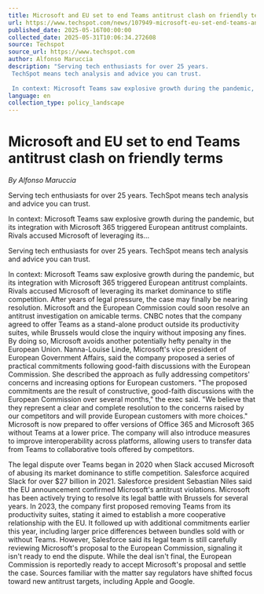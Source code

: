 ```yaml
---
title: Microsoft and EU set to end Teams antitrust clash on friendly terms
url: https://www.techspot.com/news/107949-microsoft-eu-set-end-teams-antitrust-clash-friendly.html
published_date: 2025-05-16T00:00:00
collected_date: 2025-05-31T10:06:34.272608
source: Techspot
source_url: https://www.techspot.com
author: Alfonso Maruccia
description: "Serving tech enthusiasts for over 25 years.
 TechSpot means tech analysis and advice you can trust.
 
 In context: Microsoft Teams saw explosive growth during the pandemic, but its integration with Microsoft 365 triggered European antitrust complaints. Rivals accused Microsoft of leveraging its..."
language: en
collection_type: policy_landscape
---
```


# Microsoft and EU set to end Teams antitrust clash on friendly terms

*By Alfonso Maruccia*

Serving tech enthusiasts for over 25 years.
 TechSpot means tech analysis and advice you can trust.
 
 In context: Microsoft Teams saw explosive growth during the pandemic, but its integration with Microsoft 365 triggered European antitrust complaints. Rivals accused Microsoft of leveraging its...

Serving tech enthusiasts for over 25 years.
 TechSpot means tech analysis and advice you can trust.
 
 In context: Microsoft Teams saw explosive growth during the pandemic, but its integration with Microsoft 365 triggered European antitrust complaints. Rivals accused Microsoft of leveraging its market dominance to stifle competition. After years of legal pressure, the case may finally be nearing resolution. 
 Microsoft and the European Commission could soon resolve an antitrust investigation on amicable terms. CNBC notes that the company agreed to offer Teams as a stand-alone product outside its productivity suites, while Brussels would close the inquiry without imposing any fines. By doing so, Microsoft avoids another potentially hefty penalty in the European Union. 
 Nanna-Louise Linde, Microsoft's vice president of European Government Affairs, said the company proposed a series of practical commitments following good-faith discussions with the European Commission. She described the approach as fully addressing competitors' concerns and increasing options for European customers. 
 "The proposed commitments are the result of constructive, good-faith discussions with the European Commission over several months," the exec said. "We believe that they represent a clear and complete resolution to the concerns raised by our competitors and will provide European customers with more choices." 
 Microsoft is now prepared to offer versions of Office 365 and Microsoft 365 without Teams at a lower price. The company will also introduce measures to improve interoperability across platforms, allowing users to transfer data from Teams to collaborative tools offered by competitors. 
 
 The legal dispute over Teams began in 2020 when Slack accused Microsoft of abusing its market dominance to stifle competition. Salesforce acquired Slack for over $27 billion in 2021. Salesforce president Sebastian Niles said the EU announcement confirmed Microsoft's antitrust violations. 
 Microsoft has been actively trying to resolve its legal battle with Brussels for several years. In 2023, the company first proposed removing Teams from its productivity suites, stating it aimed to establish a more cooperative relationship with the EU. 
 It followed up with additional commitments earlier this year, including larger price differences between bundles sold with or without Teams. However, Salesforce said its legal team is still carefully reviewing Microsoft's proposal to the European Commission, signaling it isn't ready to end the dispute. 
 While the deal isn't final, the European Commission is reportedly ready to accept Microsoft's proposal and settle the case. Sources familiar with the matter say regulators have shifted focus toward new antitrust targets, including Apple and Google.